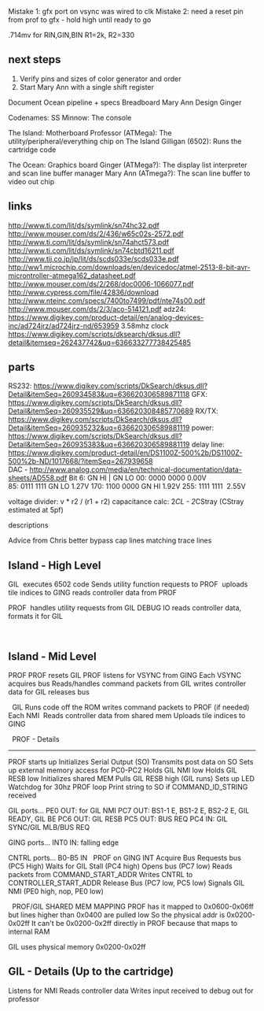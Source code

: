 Mistake 1: gfx port on vsync was wired to clk
Mistake 2: need a reset pin from prof to gfx - hold high until ready to go

.714mv for RIN,GIN,BIN
   R1=2k, R2=330

next steps
----
   1. Verify pins and sizes of color generator and order
   2. Start Mary Ann with a single shift register
         
   Document Ocean pipeline + specs
   Breadboard Mary Ann
   Design Ginger
   
Codenames:
   SS Minnow: The console
   
   The Island: Motherboard
      Professor (ATMega): The utility/peripheral/everything chip on The Island
      Gilligan (6502): Runs the cartridge code

   The Ocean: Graphics board
      Ginger (ATMega?): The display list interpreter and scan line buffer manager
      Mary Ann (ATmega?): The scan line buffer to video out chip 

   
links
---
http://www.ti.com/lit/ds/symlink/sn74hc32.pdf
http://www.mouser.com/ds/2/436/w65c02s-2572.pdf
http://www.ti.com/lit/ds/symlink/sn74ahct573.pdf
http://www.ti.com/lit/ds/symlink/sn74cbtd16211.pdf
http://www.tij.co.jp/jp/lit/ds/scds033e/scds033e.pdf
http://ww1.microchip.com/downloads/en/devicedoc/atmel-2513-8-bit-avr-microntroller-atmega162_datasheet.pdf
http://www.mouser.com/ds/2/268/doc0006-1066077.pdf
http://www.cypress.com/file/42836/download
http://www.nteinc.com/specs/7400to7499/pdf/nte74s00.pdf
http://www.mouser.com/ds/2/3/aco-514121.pdf
adz24: https://www.digikey.com/product-detail/en/analog-devices-inc/ad724jrz/ad724jrz-nd/653959
3.58mhz clock https://www.digikey.com/scripts/dksearch/dksus.dll?detail&itemseq=262437742&uq=636633277738425485


parts
---
RS232: https://www.digikey.com/scripts/DkSearch/dksus.dll?Detail&itemSeq=260934583&uq=636620306589871118
GFX: https://www.digikey.com/scripts/DkSearch/dksus.dll?Detail&itemSeq=260935529&uq=636620308485770689
RX/TX: https://www.digikey.com/scripts/DkSearch/dksus.dll?Detail&itemSeq=260935232&uq=636620306589881119
power: https://www.digikey.com/scripts/DkSearch/dksus.dll?Detail&itemSeq=260935383&uq=636620306589881119
delay line: https://www.digikey.com/product-detail/en/DS1100Z-500%2b/DS1100Z-500%2b-ND/1017668/?itemSeq=267939658     
DAC - http://www.analog.com/media/en/technical-documentation/data-sheets/AD558.pdf
   Bit 6: GN HI | GN LO
   00:  0000 0000             0.00V    
   85:  0111 1111 GN LO       1.27V
   170: 1100 0000 GN HI       1.92V
   255: 1111 1111             2.55V


voltage divider: v * r2 / (r1 + r2)
capacitance calc: 2*CL - 2*CStray (CStray estimated at 5pf)

descriptions
  
   
Advice from Chris
   better bypass cap lines
   matching trace lines
 

Island - High Level
----
GIL 
   executes 6502 code
   Sends utility function requests to PROF 
   uploads tile indices to GING
   reads controller data from PROF

PROF 
   handles utility requests from GIL
   DEBUG IO
   reads controller data, formats it for GIL

 

Island - Mid Level
----
PROF
   PROF resets GIL
   PROF listens for VSYNC from GING
   Each VSYNC
      acquires bus
      Reads/handles command packets from GIL
      writes controller data for GIL
      releases bus

 
GIL
   Runs code off the ROM
   writes command packets to PROF (if needed)
   Each NMI 
      Reads controller data from shared mem
   Uploads tile indices to GING

 
PROF - Details

---
PROF starts up
   Initializes Serial Output (SO)
   Transmits post data on SO
   Sets up external memory access for PC0-PC2
   Holds GIL NMI low
   Holds GIL RESB low
   Initializes shared MEM
   Pulls GIL RESB high (GIL runs)
   Sets up LED
   Watchdog for 30hz
   PROF loop
   Print string to SO if COMMAND_ID_STRING received

GIL ports...
   PE0 OUT: for GIL NMI
   PC7 OUT: BS1-1 E, BS1-2 E, BS2-2 E, GIL READY, GIL BE
   PC6 OUT: GIL RESB
   PC5 OUT: BUS REQ
   PC4 IN: GIL SYNC/GIL MLB/BUS REQ

GING ports...
   INT0 IN: falling edge

CNTRL ports...
   B0-B5 IN
 
PROF on GING INT
   Acquire Bus
   Requests bus (PC5 High)
   Waits for GIL Stall (PC4 high)
   Opens bus (PC7 low)
   Reads packets from COMMAND_START_ADDR
   Writes CNTRL to CONTROLLER_START_ADDR
   Release Bus (PC7 low, PC5 low)
   Signals GIL NMI (PE0 high, nop, PE0 low)

 
PROF/GIL SHARED MEM MAPPING
   PROF has it mapped to 0x0600-0x06ff but lines higher than 0x0400 are pulled low
      So the physical addr is 0x0200-0x02ff
      It can't be 0x0200-0x2ff directly in PROF because that maps to internal RAM
   
   GIL uses physical memory 0x0200-0x02ff


GIL - Details (Up to the cartridge)
----
   Listens for NMI
   Reads controller data
   Writes input received to debug out for professor



 

 

 